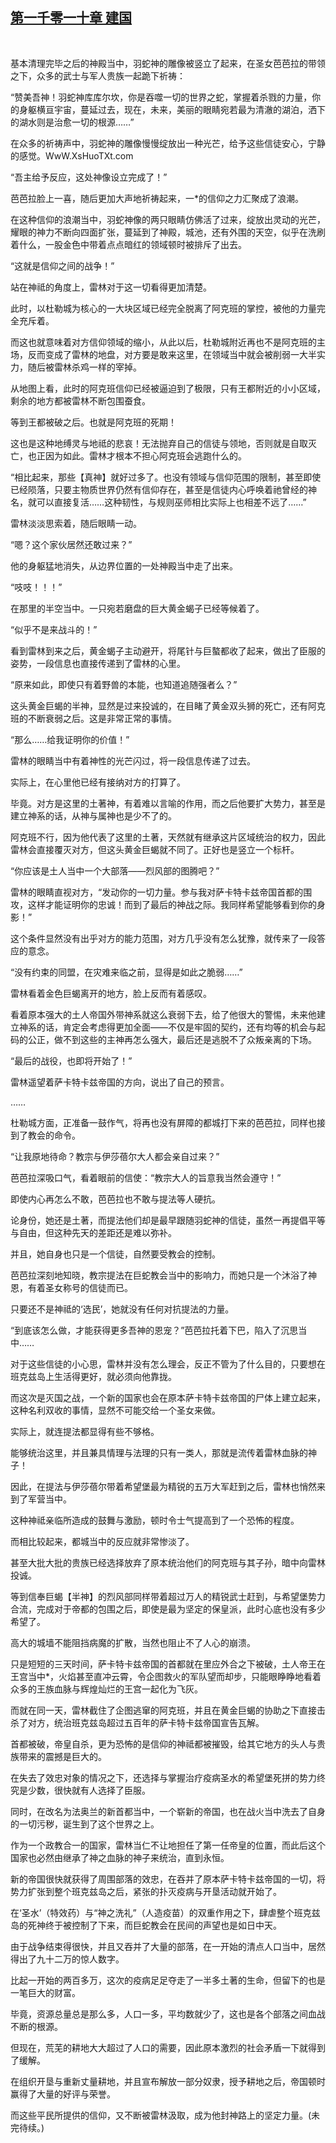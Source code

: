 ## [第一千零一十章 建国](https://www.xxbiquge.com/11_11222/9042908.html)
﻿

  基本清理完毕之后的神殿当中，羽蛇神的雕像被竖立了起来，在圣女芭芭拉的带领之下，众多的武士与军人贵族一起跪下祈祷：

  “赞美吾神！羽蛇神库库尔坎，你是吞噬一切的世界之蛇，掌握着杀戮的力量，你的身躯横亘宇宙，蔓延过去，现在，未来，美丽的眼睛宛若最为清澈的湖泊，洒下的湖水则是治愈一切的根源……”

  在众多的祈祷声中，羽蛇神的雕像慢慢绽放出一种光芒，给予这些信徒安心，宁静的感觉。WwW.XsHuoTXt.com

  “吾主给予反应，这处神像设立完成了！”

  芭芭拉脸上一喜，随后更加大声地祈祷起来，一*的信仰之力汇聚成了浪潮。

  在这种信仰的浪潮当中，羽蛇神像的两只眼睛仿佛活了过来，绽放出灵动的光芒，耀眼的神力不断向四面扩张，蔓延到了神殿，城池，还有外围的天空，似乎在洗刷着什么，一股金色中带着点点暗红的领域顿时被排斥了出去。

  “这就是信仰之间的战争！”

  站在神祗的角度上，雷林对于这一切看得更加清楚。

  此时，以杜勒城为核心的一大块区域已经完全脱离了阿克班的掌控，被他的力量完全充斥着。

  而这也就意味着对方信仰领域的缩小，从此以后，杜勒城附近再也不是阿克班的主场，反而变成了雷林的地盘，对方要是敢来这里，在领域当中就会被削弱一大半实力，随后被雷林杀鸡一样的宰掉。

  从地图上看，此时的阿克班信仰已经被逼迫到了极限，只有王都附近的小小区域，剩余的地方都被雷林不断包围蚕食。

  等到王都被破之后。也就是阿克班的死期！

  这也是这种地缚灵与地祗的悲哀！无法抛弃自己的信徒与领地，否则就是自取灭亡，也正因为如此。雷林才根本不担心阿克班会逃跑什么的。

  “相比起来，那些【真神】就好过多了。也没有领域与信仰范围的限制，甚至即使已经陨落，只要主物质世界仍然有信仰存在，甚至是信徒内心呼唤着祂曾经的神名，就可以直接复活……这种韧性，与规则巫师相比实际上也相差不远了……”

  雷林淡淡思索着，随后眼睛一动。

  “嗯？这个家伙居然还敢过来？”

  他的身躯猛地消失，从边界位置的一处神殿当中走了出来。

  “吱吱！！！”

  在那里的半空当中。一只宛若磨盘的巨大黄金蝎子已经等候着了。

  “似乎不是来战斗的！”

  看到雷林到来之后，黄金蝎子主动避开，将尾针与巨螯都收了起来，做出了臣服的姿势，一段信息也直接传递到了雷林的心里。

  “原来如此，即使只有着野兽的本能，也知道追随强者么？”

  这头黄金巨蝎的半神，显然是过来投诚的，在目睹了黄金双头狮的死亡，还有阿克班的不断衰弱之后。这是非常正常的事情。

  “那么……给我证明你的价值！”

  雷林的眼睛当中有着神性的光芒闪过，将一段信息传递了过去。

  实际上，在心里他已经有接纳对方的打算了。

  毕竟。对方是这里的土著神，有着难以言喻的作用，而之后他要扩大势力，甚至是建立神系的话，从神与属神也是少不了的。

  阿克班不行，因为他代表了这里的土著，天然就有继承这片区域统治的权力，因此雷林会直接覆灭对方，但这头黄金巨蝎就不同了。正好也是竖立一个标杆。

  “你应该是土人当中一个大部落——烈风部的图腾吧？”

  雷林的眼睛直视对方，“发动你的一切力量。参与我对萨卡特卡兹帝国首都的围攻，这样才能证明你的忠诚！而到了最后的神战之际。我同样希望能够看到你的身影！”

  这个条件显然没有出乎对方的能力范围，对方几乎没有怎么犹豫，就传来了一段答应的意念。

  “没有约束的同盟，在灾难来临之前，显得是如此之脆弱……”

  雷林看着金色巨蝎离开的地方，脸上反而有着感叹。

  看着原本强大的土人帝国外带神系就这么衰弱下去，给了他很大的警惕，未来他建立神系的话，肯定会考虑得更加全面——不仅是牢固的契约，还有均等的机会与起码的公正，做不到这些的主神再怎么强大，最后还是逃脱不了众叛亲离的下场。

  “最后的战役，也即将开始了！”

  雷林遥望着萨卡特卡兹帝国的方向，说出了自己的预言。

  ……

  杜勒城方面，正准备一鼓作气，将再也没有屏障的都城打下来的芭芭拉，同样也接到了教会的命令。

  “让我原地待命？教宗与伊莎蓓尔大人都会亲自过来？”

  芭芭拉深吸口气，看着眼前的信使：“教宗大人的旨意我当然会遵守！”

  即使内心再怎么不敢，芭芭拉也不敢与提法等人硬抗。

  论身份，她还是土著，而提法他们却是最早跟随羽蛇神的信徒，虽然一再提倡平等与自由，但这种先天的差距还是难以弥补。

  并且，她自身也只是一个信徒，自然要受教会的控制。

  芭芭拉深刻地知晓，教宗提法在巨蛇教会当中的影响力，而她只是一个沐浴了神恩，有着圣女称号的信徒而已。

  只要还不是神祗的‘选民’，她就没有任何对抗提法的力量。

  “到底该怎么做，才能获得更多吾神的恩宠？”芭芭拉托着下巴，陷入了沉思当中……

  对于这些信徒的小心思，雷林并没有怎么理会，反正不管为了什么目的，只要想在班克兹岛上生活得更好，就必须向他靠拢。

  而这次是灭国之战，一个新的国家也会在原本萨卡特卡兹帝国的尸体上建立起来，这种名利双收的事情，显然不可能交给一个圣女来做。

  实际上，就连提法都显得有些不够格。

  能够统治这里，并且兼具情理与法理的只有一类人，那就是流传着雷林血脉的神子！

  因此，在提法与伊莎蓓尔带着希望堡最为精锐的五万大军赶到之后，雷林也悄然来到了军营当中。

  这种神祗亲临所造成的鼓舞与激励，顿时令士气提高到了一个恐怖的程度。

  而相比较起来，都城当中的反应就非常惨淡了。

  甚至大批大批的贵族已经选择放弃了原本统治他们的阿克班与其子孙，暗中向雷林投诚。

  等到信奉巨蝎【半神】的烈风部同样带着超过万人的精锐武士赶到，与希望堡势力合流，完成对于帝都的包围之后，即使是最为坚定的保皇派，此时心底也没有多少希望了。

  高大的城墙不能阻挡病魔的扩散，当然也阻止不了人心的崩溃。

  只是短短的三天时间，萨卡特卡兹帝国的首都就在里应外合之下被破，土人帝王在王宫当中*，火焰甚至直冲云霄，令企图救火的军队望而却步，只能眼睁睁地看着众多的王族血脉与辉煌灿烂的王宫一起化为飞灰。

  而就在同一天，雷林截住了企图逃窜的阿克班，并且在黄金巨蝎的协助之下直接击杀了对方，统治班克兹岛超过五百年的萨卡特卡兹帝国宣告瓦解。

  首都被破，帝皇自杀，更为恐怖的是信仰的神祗都被摧毁，给其它地方的头人与贵族带来的震撼是巨大的。

  在失去了效忠对象的情况之下，还选择与掌握治疗疫病圣水的希望堡死拼的势力终究是少数，很快就有人选择了臣服。

  同时，在改名为法奥兰的新首都当中，一个崭新的帝国，也在战火当中洗去了自身的一切污秽，诞生到了这个世界之上。

  作为一个政教合一的国家，雷林当仁不让地担任了第一任帝皇的位置，而此后这个国家也必然由继承了神之血脉的神子来统治，直到永恒。

  新的帝国很快就获得了周围部落的效忠，在吞并了原本萨卡特卡兹帝国的一切，将势力扩张到整个班克兹岛之后，紧张的扑灭疫病与开垦活动就开始了。

  在‘圣水’（特效药）与“神之洗礼”（人造疫苗）的双重作用之下，肆虐整个班克兹岛的死神终于被控制了下来，而巨蛇教会在民间的声望也是如日中天。

  由于战争结束得很快，并且又吞并了大量的部落，在一开始的清点人口当中，居然得出了九十二万的惊人数字。

  比起一开始的两百多万，这次的疫病足足夺走了一半多土著的生命，但留下的也是一笔巨大的财富。

  毕竟，资源总量总是那么多，人口一多，平均数就少了，这也是各个部落之间血战不断的根源。

  但现在，荒芜的耕地大大超过了人口的需要，因此原本激烈的社会矛盾一下就得到了缓解。

  在组织开垦与重新丈量耕地，并且宣布解放一部分奴隶，授予耕地之后，帝国顿时赢得了大量的好评与荣誉。

  而这些平民所提供的信仰，又不断被雷林汲取，成为他封神路上的坚定力量。(未完待续。)
